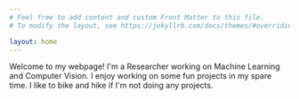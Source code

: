 ```yaml
---
# Feel free to add content and custom Front Matter to this file.
# To modify the layout, see https://jekyllrb.com/docs/themes/#overriding-theme-defaults

layout: home
---
```

Welcome to my webpage! I'm a Researcher working on Machine Learning and Computer Vision. I enjoy working on some fun projects in my spare time. I like to bike and hike if I'm not doing any projects.

